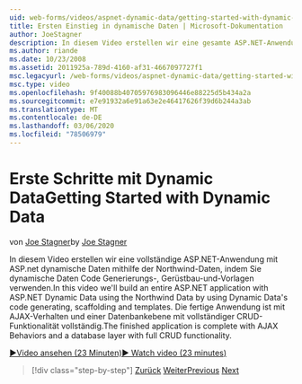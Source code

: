 ```yaml
---
uid: web-forms/videos/aspnet-dynamic-data/getting-started-with-dynamic-data
title: Ersten Einstieg in dynamische Daten | Microsoft-Dokumentation
author: JoeStagner
description: In diesem Video erstellen wir eine gesamte ASP.NET-Anwendung mit ASP.net-dynamische Daten mithilfe der Northwind-Daten, indem wir die dynamische Daten Code generierenden Gerüst...
ms.author: riande
ms.date: 10/23/2008
ms.assetid: 2011925a-789d-4160-af31-4667097727f1
msc.legacyurl: /web-forms/videos/aspnet-dynamic-data/getting-started-with-dynamic-data
msc.type: video
ms.openlocfilehash: 9f40088b40705976983096446e88225d5b434a2a
ms.sourcegitcommit: e7e91932a6e91a63e2e46417626f39d6b244a3ab
ms.translationtype: MT
ms.contentlocale: de-DE
ms.lasthandoff: 03/06/2020
ms.locfileid: "78506979"
---
```

# <a name="getting-started-with-dynamic-data"></a><span data-ttu-id="d5b55-103">Erste Schritte mit Dynamic Data</span><span class="sxs-lookup"><span data-stu-id="d5b55-103">Getting Started with Dynamic Data</span></span>

<span data-ttu-id="d5b55-104">von [Joe Stagner](https://github.com/JoeStagner)</span><span class="sxs-lookup"><span data-stu-id="d5b55-104">by [Joe Stagner](https://github.com/JoeStagner)</span></span>

<span data-ttu-id="d5b55-105">In diesem Video erstellen wir eine vollständige ASP.NET-Anwendung mit ASP.net dynamische Daten mithilfe der Northwind-Daten, indem Sie dynamische Daten Code Generierungs-, Gerüstbau-und-Vorlagen verwenden.</span><span class="sxs-lookup"><span data-stu-id="d5b55-105">In this video we'll build an entire ASP.NET application with ASP.NET Dynamic Data using the Northwind Data by using Dynamic Data's code generating, scaffolding and templates.</span></span> <span data-ttu-id="d5b55-106">Die fertige Anwendung ist mit AJAX-Verhalten und einer Datenbankebene mit vollständiger CRUD-Funktionalität vollständig.</span><span class="sxs-lookup"><span data-stu-id="d5b55-106">The finished application is complete with AJAX Behaviors and a database layer with full CRUD functionality.</span></span>

[<span data-ttu-id="d5b55-107">&#9654;Video ansehen (23 Minuten)</span><span class="sxs-lookup"><span data-stu-id="d5b55-107">&#9654; Watch video (23 minutes)</span></span>](https://channel9.msdn.com/Blogs/ASP-NET-Site-Videos/getting-started-with-dynamic-data)

> [!div class="step-by-step"]
> <span data-ttu-id="d5b55-108">[Zurück](how-do-i-use-a-dynamiccontrol-in-listview-and-detailsview-controls.md)
> [Weiter](begin-editing-the-templates-in-aspnet-dynamic-data-applications.md)</span><span class="sxs-lookup"><span data-stu-id="d5b55-108">[Previous](how-do-i-use-a-dynamiccontrol-in-listview-and-detailsview-controls.md)
[Next](begin-editing-the-templates-in-aspnet-dynamic-data-applications.md)</span></span>
